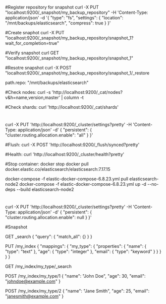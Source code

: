 #Register repository for snapshot
curl -X PUT "localhost:9200/_snapshot/my_backup_repository" -H 'Content-Type: application/json' -d '{
  "type": "fs",
  "settings": {
    "location": "/mnt/backups/elasticsearch",
    "compress": true
  }
}'

#Create snaphot
curl -X PUT "localhost:9200/_snapshot/my_backup_repository/snapshot_1?wait_for_completion=true"

#Verify snapshot
curl GET "localhost:9200/_snapshot/my_backup_repository/snapshot_1"

#Resotre snapshot
curl -X POST "localhost:9200/_snapshot/my_backup_repository/snapshot_1/_restore



path.repo: "/mnt/backups/elasticsearch"




#Check nodes:
curl -s 'http://localhost:9200/_cat/nodes?v&h=name,version,master' | column -t

#Check shards:
curl 'http://localhost:9200/_cat/shards'

#
curl -X PUT 'http://localhost:9200/_cluster/settings?pretty' -H 'Content-Type: application/json' -d'
{
  "persistent": {
    "cluster.routing.allocation.enable": "all"
  }
}'

#Flush:
curl -X POST 'http://localhost:9200/_flush/synced?pretty'


#Health:
curl 'http://localhost:9200/_cluster/health?pretty'


#Stop container:
docker stop <container>
docker pull docker.elastic.co/elasticsearch/elasticsearch:7.17.15

docker-compose -f elastic-docker-compose-6.8.23.yml pull elasticsearch-node2
docker-compose -f elastic-docker-compose-6.8.23.yml up -d --no-deps --build elasticsearch-node2

#
curl -X PUT 'http://localhost:9200/_cluster/settings?pretty' -H 'Content-Type: application/json' -d'
{
  "persistent": {
    "cluster.routing.allocation.enable": null
  }
}'

#Snapshot





GET _search
{
  "query": {
    "match_all": {}
  }
}

PUT /my_index
{
  "mappings": {
    "my_type": {
      "properties": {
        "name": {
          "type": "text"
        },
        "age": {
          "type": "integer"
        },
        "email": {
          "type": "keyword"
        }
      }
    }
  }
}

GET /my_index/my_type/_search

POST /my_index/my_type/1
{
  "name": "John Doe",
  "age": 30,
  "email": "johndoe@example.com"
}

POST /my_index/my_type/2
{
  "name": "Jane Smith",
  "age": 25,
  "email": "janesmith@example.com"
}
